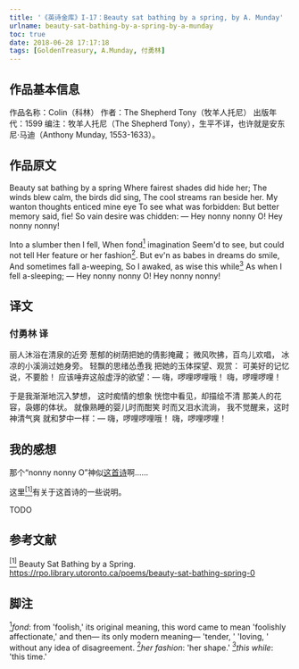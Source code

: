 ```yaml
---
title: '《英诗金库》I-17：Beauty sat bathing by a spring, by A. Munday'
urlname: beauty-sat-bathing-by-a-spring-by-a-munday
toc: true
date: 2018-06-28 17:17:18
tags: [GoldenTreasury, A.Munday, 付勇林]
---
```


## 作品基本信息

作品名称：Colin（科林）
作者：The Shepherd Tony（牧羊人托尼）
出版年代：1599
编注：牧羊人托尼（The Shepherd Tony），生平不详，也许就是安东尼·马迪（Anthony Munday, 1553-1633）。

## 作品原文

Beauty sat bathing by a spring
Where fairest shades did hide her;
The winds blew calm, the birds did sing,
The cool streams ran beside her.
My wanton thoughts enticed mine eye
To see what was forbidden:
But better memory said, fie!
So vain desire was chidden: —
Hey nonny nonny O!
Hey nonny nonny!

Into a slumber then I fell,
When fond<a href="#note1" id="note1ref"><sup>1</sup></a> imagination
Seem'd to see, but could not tell
Her feature or her fashion<a href="#note2" id="note2ref"><sup>2</sup></a>.
But ev'n as babes in dreams do smile,
And sometimes fall a-weeping,
So I awaked, as wise this while<a href="#note3" id="note3ref"><sup>3</sup></a>
As when I fell a-sleeping; —
Hey nonny nonny O!
Hey nonny nonny!

## 译文
### 付勇林 译
丽人沐浴在清泉的近旁
葱郁的树荫把她的倩影掩藏；
微风吹拂，百鸟儿欢唱，
冰凉的小溪淌过她身旁。
轻飘的思绪怂恿我
把她的玉体探望、观赏：
可美好的记忆说，不要脸！
应该唾弃这般虚浮的欲望：—
嗨，啰哩啰哩哦！
嗨，啰哩啰哩！

于是我渐渐地沉入梦想，
这时痴情的想象
恍惚中看见，却描绘不清
那美人的花容，袅娜的体状。
就像熟睡的婴儿时而酣笑
时而又泪水流淌，
我不觉醒来，这时神清气爽
就和梦中一样：—
嗨，啰哩啰哩哦！
嗨，啰哩啰哩！

## 我的感想

那个“nonny nonny O”神似[这首诗](/post/it-was-a-lover-and-his-lass-by-w-shakespeare)啊……

这里<a href="#bib1" id="bib1ref"><sup>[1]</sup></a>有关于这首诗的一些说明。

TODO

## 参考文献
<a id="bib1" href="#bib1ref"><sup>[1]</sup></a> Beauty Sat Bathing by a Spring. <https://rpo.library.utoronto.ca/poems/beauty-sat-bathing-spring-0>

## 脚注
<a id="note1" href="#note1ref"><sup>1</sup></a>*fond*: from 'foolish,' its original meaning, this word came to mean 'foolishly affectionate,' and then— its only modern meaning— 'tender, ' 'loving, ' without any idea of disagreement.
<a id="note2" href="#note2ref"><sup>2</sup></a>*her fashion*: 'her shape.'
<a id="note3" href="#note3ref"><sup>3</sup></a>*this while*: 'this time.'
